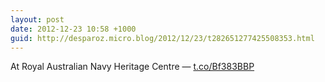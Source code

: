 ```yaml
---
layout: post
date: 2012-12-23 10:58 +1000
guid: http://desparoz.micro.blog/2012/12/23/t282651277425508353.html
---
```

At Royal Australian Navy Heritage Centre — [t.co/Bf383BBP](http://t.co/Bf383BBP)
